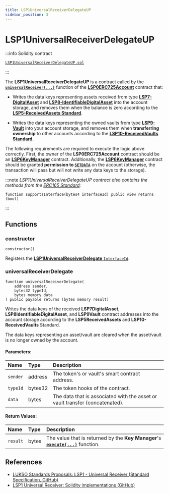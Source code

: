 ```yaml
---
title: LSP1UniversalReceiverDelegateUP
sidebar_position: 3
---
```


# LSP1UniversalReceiverDelegateUP

:::info Solidity contract

[`LSP1UniversalReceiverDelegateUP.sol`](https://github.com/lukso-network/lsp-smart-contracts/blob/main/contracts/LSP1UniversalReceiver/LSP1UniversalReceiverDelegateUP/LSP1UniversalReceiverDelegateUP.sol)

:::

The **LSP1UniversalReceiverDelegateUP** is a contract called by the **[`universalReceiver(...)`](./lsp0-erc725-account.md#universalreceiver)** function of the **[LSP0ERC725Account](./lsp0-erc725-account.md)** contract that:

- Writes the data keys representing assets received from type **[LSP7-DigitalAsset](./lsp7-digital-asset.md)** and **[LSP8-IdentifiableDigitalAsset](./lsp8-identifiable-digital-asset.md)** into the account storage, and removes them when the balance is zero according to the **[LSP5-ReceivedAssets Standard](https://github.com/lukso-network/LIPs/blob/main/LSPs/LSP-5-ReceivedAssets.md)**.

- Writes the data keys representing the owned vaults from type **[LSP9-Vault](./lsp9-vault.md)** into your account storage, and removes them when **transferring ownership** to other accounts according to the **[LSP10-ReceivedVaults Standard](https://github.com/lukso-network/LIPs/blob/main/LSPs/LSP-5-ReceivedAssets.md)**.

The following requirements are required to execute the logic above correctly. First, the owner of the **LSP0ERC725Account** contract should be an **[LSP6KeyManager](./lsp6-key-manager.md)** contract. Additionally, the **[LSP6KeyManager](./lsp6-key-manager.md)** contract should be granted **permission to [`SETDATA`](../universal-profile/lsp6-key-manager.md#permission-values)** on the account (otherwise, the transaction will pass but will not write any data keys to the storage).

:::note
_LSP1UniversalReceiverDelegateUP contract also contains the methods from the [ERC165 Standard](https://eips.ethereum.org/EIPS/eip-165):_

```solidity
function supportsInterface(bytes4 interfaceId) public view returns (bool)
```

:::

## Functions

### constructor

```solidity
constructor()
```

Registers the [**LSP1UniversalReceiverDelegate** `InterfaceId`](./interface-ids.md).

### universalReceiverDelegate

```solidity
function universalReceiverDelegate(
    address sender,
    bytes32 typeId,
    bytes memory data
) public payable returns (bytes memory result)
```

Writes the data keys of the received **LSP7DigitalAsset**, **LSP8IdentifiableDigitalAsset**, and **LSP9Vault** contract addresses into the account storage according to the **LSP5ReceivedAssets** and **LSP10-ReceivedVaults** Standard.

The data keys representing an asset/vault are cleared when the asset/vault is no longer owned by the account.

#### Parameters:

| Name     | Type    | Description                                                                  |
| :------- | :------ | :--------------------------------------------------------------------------- |
| `sender` | address | The token's or vault's smart contract address.                               |
| `typeId` | bytes32 | The token hooks of the contract.                                             |
| `data`   | bytes   | The data that is associated with the asset or vault transfer (concatenated). |

#### Return Values:

| Name     | Type  | Description                                                                                                       |
| :------- | :---- | :---------------------------------------------------------------------------------------------------------------- |
| `result` | bytes | The value that is returned by the **Key Manager**'s **[`execute(...)`](./lsp6-key-manager.md#execute)** function. |

## References

- [LUKSO Standards Proposals: LSP1 - Universal Receiver (Standard Specification, GitHub)](https://github.com/lukso-network/LIPs/blob/main/LSPs/LSP-1-UniversalReceiver.md)
- [LSP1 Universal Receiver: Solidity implementations (GitHub)](https://github.com/lukso-network/lsp-universalprofile-smart-contracts/tree/develop/contracts/LSP1UniversalReceiver)
